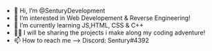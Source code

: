 - 👋 Hi, I’m @SenturyDevelopment
- 👀 I’m interested in Web Developement & Reverse Engineering!
- 🌱 I’m currently learning JS,HTML, CSS & C++
- 👨‍💻 I will be sharing the projects i make along my coding adventure!
- 📫 How to reach me --> Discord: Sentury#4392
<!---
SenturyDevelopment/SenturyDevelopment is a ✨ special ✨ repository because its `README.md` (this file) appears on your GitHub profile.
You can click the Preview link to take a look at your changes.
--->
